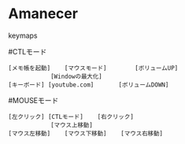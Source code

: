 ﻿# Amanecer  
      
keymaps  
 
  
#CTLモード  
  
    [メモ帳を起動]	[マウスモード]		[ボリュームUP]  
      	        [Windowの最大化]  
    [キーボード]	[youtube.com]		[ボリュームDOWN]  
  
  
  
#MOUSEモード  
  
    [左クリック]	[CTLモード]	[右クリック]  
        		[マウス上移動]      
    [マウス左移動]	[マウス下移動]	[マウス右移動]